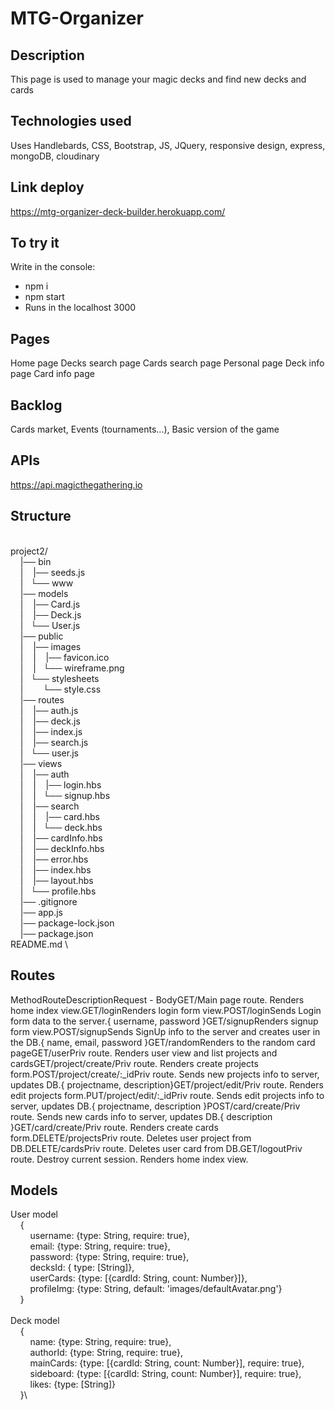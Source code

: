 # MTG-Organizer

## Description
This page is used to manage your magic decks and find new decks and cards

## Technologies used
Uses Handlebards, CSS, Bootstrap, JS, JQuery, responsive design, express, mongoDB, cloudinary


## Link deploy
https://mtg-organizer-deck-builder.herokuapp.com/

## To try it
Write in the console:
- npm i
- npm start
- Runs in the localhost 3000

## Pages
Home page
Decks search page
Cards search page
Personal page
Deck info page
Card info page

## Backlog
Cards market,
Events (tournaments...),
Basic version of the game

## APIs
https://api.magicthegathering.io

## Structure
\
project2/\
&nbsp;&nbsp;&nbsp;&nbsp;|── bin\
&nbsp;&nbsp;&nbsp;&nbsp;|&nbsp;&nbsp;&nbsp;&nbsp;|── seeds.js\
&nbsp;&nbsp;&nbsp;&nbsp;|&nbsp;&nbsp;&nbsp;└── www\
&nbsp;&nbsp;&nbsp;&nbsp;|── models\
&nbsp;&nbsp;&nbsp;&nbsp;|&nbsp;&nbsp;&nbsp;&nbsp;|── Card.js\
&nbsp;&nbsp;&nbsp;&nbsp;|&nbsp;&nbsp;&nbsp;&nbsp;|── Deck.js\
&nbsp;&nbsp;&nbsp;&nbsp;|&nbsp;&nbsp;&nbsp;└── User.js\
&nbsp;&nbsp;&nbsp;&nbsp;|── public\
&nbsp;&nbsp;&nbsp;&nbsp;|&nbsp;&nbsp;&nbsp;&nbsp;|── images\
&nbsp;&nbsp;&nbsp;&nbsp;|&nbsp;&nbsp;&nbsp;&nbsp;|&nbsp;&nbsp;&nbsp;&nbsp;|── favicon.ico\
&nbsp;&nbsp;&nbsp;&nbsp;|&nbsp;&nbsp;&nbsp;&nbsp;|&nbsp;&nbsp;&nbsp;└── wireframe.png\
&nbsp;&nbsp;&nbsp;&nbsp;|&nbsp;&nbsp;&nbsp;└── stylesheets\
&nbsp;&nbsp;&nbsp;&nbsp;|&nbsp;&nbsp;&nbsp;&nbsp;&nbsp;&nbsp;&nbsp;&nbsp;└── style.css\
&nbsp;&nbsp;&nbsp;&nbsp;|── routes\
&nbsp;&nbsp;&nbsp;&nbsp;|&nbsp;&nbsp;&nbsp;&nbsp;|── auth.js\
&nbsp;&nbsp;&nbsp;&nbsp;|&nbsp;&nbsp;&nbsp;&nbsp;|── deck.js\
&nbsp;&nbsp;&nbsp;&nbsp;|&nbsp;&nbsp;&nbsp;&nbsp;|── index.js\
&nbsp;&nbsp;&nbsp;&nbsp;|&nbsp;&nbsp;&nbsp;&nbsp;|── search.js\
&nbsp;&nbsp;&nbsp;&nbsp;|&nbsp;&nbsp;&nbsp;└── user.js\
&nbsp;&nbsp;&nbsp;&nbsp;|── views\
&nbsp;&nbsp;&nbsp;&nbsp;|&nbsp;&nbsp;&nbsp;&nbsp;|── auth\
&nbsp;&nbsp;&nbsp;&nbsp;|&nbsp;&nbsp;&nbsp;&nbsp;|&nbsp;&nbsp;&nbsp;&nbsp;|── login.hbs\
&nbsp;&nbsp;&nbsp;&nbsp;|&nbsp;&nbsp;&nbsp;&nbsp;|&nbsp;&nbsp;&nbsp;└── signup.hbs\
&nbsp;&nbsp;&nbsp;&nbsp;|&nbsp;&nbsp;&nbsp;&nbsp;|── search\
&nbsp;&nbsp;&nbsp;&nbsp;|&nbsp;&nbsp;&nbsp;&nbsp;|&nbsp;&nbsp;&nbsp;&nbsp;|── card.hbs\
&nbsp;&nbsp;&nbsp;&nbsp;|&nbsp;&nbsp;&nbsp;&nbsp;|&nbsp;&nbsp;&nbsp;└── deck.hbs\
&nbsp;&nbsp;&nbsp;&nbsp;|&nbsp;&nbsp;&nbsp;&nbsp;|── cardInfo.hbs\
&nbsp;&nbsp;&nbsp;&nbsp;|&nbsp;&nbsp;&nbsp;&nbsp;|── deckInfo.hbs\
&nbsp;&nbsp;&nbsp;&nbsp;|&nbsp;&nbsp;&nbsp;&nbsp;|── error.hbs\
&nbsp;&nbsp;&nbsp;&nbsp;|&nbsp;&nbsp;&nbsp;&nbsp;|── index.hbs\
&nbsp;&nbsp;&nbsp;&nbsp;|&nbsp;&nbsp;&nbsp;&nbsp;|── layout.hbs\
&nbsp;&nbsp;&nbsp;&nbsp;|&nbsp;&nbsp;&nbsp;└── profile.hbs\
&nbsp;&nbsp;&nbsp;&nbsp;|── .gitignore\
&nbsp;&nbsp;&nbsp;&nbsp;|── app.js\
&nbsp;&nbsp;&nbsp;&nbsp;|── package-lock.json\
&nbsp;&nbsp;&nbsp;&nbsp;|── package.json\
README.md
\
## Routes

MethodRouteDescriptionRequest - BodyGET/Main page route. Renders home index view.GET/loginRenders login form view.POST/loginSends Login form data to the server.{ username, password }GET/signupRenders signup form view.POST/signupSends SignUp info to the server and creates user in the DB.{ name, email, password }GET/randomRenders to the random card pageGET/userPriv route. Renders user view and list projects and cardsGET/project/create/Priv route. Renders create projects form.POST/project/create/:_idPriv route. Sends new projects info to server, updates DB.{ projectname, description}GET/project/edit/Priv route. Renders edit projects form.PUT/project/edit/:_idPriv route. Sends edit projects info to server, updates DB.{ projectname, description }POST/card/create/Priv route. Sends new cards info to server, updates DB.{ description }GET/card/create/Priv route. Renders create cards form.DELETE/projectsPriv route. Deletes user project from DB.DELETE/cardsPriv route. Deletes user card from DB.GET/logoutPriv route. Destroy current session. Renders home index view.

## Models
User model\
&nbsp;&nbsp;&nbsp;&nbsp;{\
&nbsp;&nbsp;&nbsp;&nbsp;&nbsp;&nbsp;&nbsp;&nbsp;username: {type: String, require: true},\
&nbsp;&nbsp;&nbsp;&nbsp;&nbsp;&nbsp;&nbsp;&nbsp;email: {type: String, require: true},\
&nbsp;&nbsp;&nbsp;&nbsp;&nbsp;&nbsp;&nbsp;&nbsp;password: {type: String, require: true},\
&nbsp;&nbsp;&nbsp;&nbsp;&nbsp;&nbsp;&nbsp;&nbsp;decksId: { type: [String]},\
&nbsp;&nbsp;&nbsp;&nbsp;&nbsp;&nbsp;&nbsp;&nbsp;userCards: {type: [{cardId: String, count: Number}]},\
&nbsp;&nbsp;&nbsp;&nbsp;&nbsp;&nbsp;&nbsp;&nbsp;profileImg: {type: String, default: 'images/defaultAvatar.png'}\
&nbsp;&nbsp;&nbsp;&nbsp;}\
\
Deck model\
&nbsp;&nbsp;&nbsp;&nbsp;{\
&nbsp;&nbsp;&nbsp;&nbsp;&nbsp;&nbsp;&nbsp;&nbsp;name: {type: String, require: true},\
&nbsp;&nbsp;&nbsp;&nbsp;&nbsp;&nbsp;&nbsp;&nbsp;authorId: {type: String, require: true},\
&nbsp;&nbsp;&nbsp;&nbsp;&nbsp;&nbsp;&nbsp;&nbsp;mainCards: {type: [{cardId: String, count: Number}], require: true},\
&nbsp;&nbsp;&nbsp;&nbsp;&nbsp;&nbsp;&nbsp;&nbsp;sideboard: {type: [{cardId: String, count: Number}], require: true},\
&nbsp;&nbsp;&nbsp;&nbsp;&nbsp;&nbsp;&nbsp;&nbsp;likes: {type: [String]}\
&nbsp;&nbsp;&nbsp;&nbsp;}\

